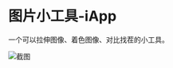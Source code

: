 # 图片小工具-iApp
一个可以拉伸图像、着色图像、对比找茬的小工具。  

![截图](https://github.com/MCwither/ImageTools/blob/master/Screenshot_2019-11-30-18-39-27-25.png)

